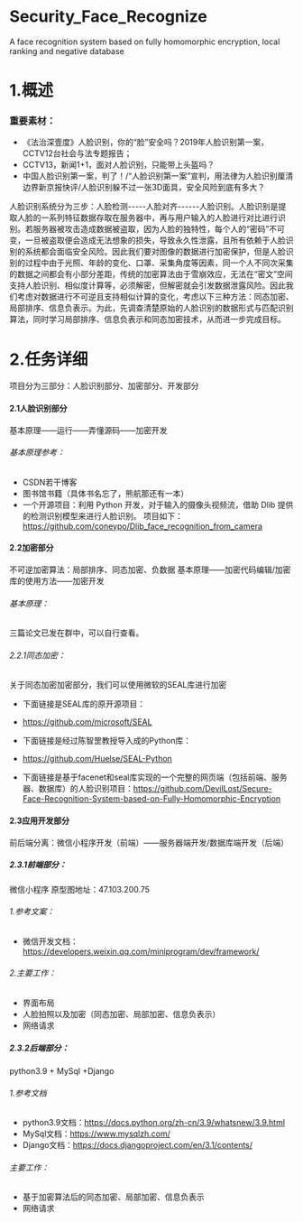 # Security_Face_Recognize
A face recognition system based on fully homomorphic encryption, local ranking and  negative database

# 1.概述

### 重要素材：

 - 《法治深壹度》人脸识别，你的“脸”安全吗？2019年人脸识别第一案，CCTV12台社会与法专题报告；
 -  CCTV13，新闻1+1，面对人脸识别，只能带上头盔吗？ 
 - 中国人脸识别第一案，判了！/“人脸识别第一案”宣判，用法律为人脸识别厘清边界新京报快评/人脸识别躲不过一张3D面具，安全风险到底有多大？

人脸识别系统分为三步：人脸检测-----人脸对齐------人脸识别。人脸识别是提取人脸的一系列特征数据存取在服务器中，再与用户输入的人脸进行对比进行识别。若服务器被攻击造成数据被盗取，因为人脸的独特性，每个人的“密码”不可变，一旦被盗取便会造成无法想象的损失，导致永久性泄露，且所有依赖于人脸识别的系统都会面临安全风险。因此我们要对图像的数据进行加密保护，但是人脸识别的过程中由于光照、年龄的变化、口罩、采集角度等因素，同一个人不同次采集的数据之间都会有小部分差距，传统的加密算法由于雪崩效应，无法在“密文”空间支持人脸识别、相似度计算等，必须解密，但解密就会引发数据泄露风险。因此我们考虑对数据进行不可逆且支持相似计算的变化，考虑以下三种方法：同态加密、局部排序、信息负表示。为此，先调查清楚原始的人脸识别的数据形式与匹配识别算法，同时学习局部排序、信息负表示和同态加密技术，从而进一步完成目标。

# 2.任务详细
项目分为三部分：人脸识别部分、加密部分、开发部分

#### 2.1人脸识别部分
基本原理——运行——弄懂源码——加密开发
###### 基本原理参考：
- CSDN若干博客
- 图书馆书籍（具体书名忘了，熊航那还有一本）
- 一个开源项目：利用 Python 开发，对于输入的摄像头视频流，借助 Dlib 提供的检测识别模型来进行人脸识别。
项目如下：
https://github.com/coneypo/Dlib_face_recognition_from_camera


#### 2.2加密部分
不可逆加密算法：局部排序、同态加密、负数据
基本原理——加密代码编辑/加密库的使用方法——加密开发
###### 基本原理：
三篇论文已发在群中，可以自行查看。
###### 2.2.1同态加密：
关于同态加密加密部分，我们可以使用微软的SEAL库进行加密
- 下面链接是SEAL库的原开源项目：
- https://github.com/microsoft/SEAL

- 下面链接是经过陈智罡教授导入成的Python库：
- https://github.com/Huelse/SEAL-Python

- 下面链接是基于facenet和seal库实现的一个完整的网页端（包括前端、服务器、数据库）的人脸识别项目：https://github.com/DevilLost/Secure-Face-Recognition-System-based-on-Fully-Homomorphic-Encryption


#### 2.3应用开发部分
前后端分离：微信小程序开发（前端）——服务器端开发/数据库端开发（后端）
##### 2.3.1前端部分：
微信小程序
原型图地址：47.103.200.75
###### 1.参考文案：
- 微信开发文档：https://developers.weixin.qq.com/miniprogram/dev/framework/

###### 2.主要工作：
- 界面布局
- 人脸拍照以及加密（同态加密、局部加密、信息负表示）
- 网络请求

##### 2.3.2后端部分：
python3.9 + MySql +Django
###### 1.参考文档
- python3.9文档：https://docs.python.org/zh-cn/3.9/whatsnew/3.9.html
- MySql文档：https://www.mysqlzh.com/
- Django文档：https://docs.djangoproject.com/en/3.1/contents/

###### 主要工作：
- 基于加密算法后的同态加密、局部加密、信息负表示
- 网络请求



